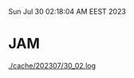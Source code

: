 Sun Jul 30 02:18:04 AM EEST 2023
# JAM
<a href='./cache/202307/30_02.log'>./cache/202307/30_02.log</a>
